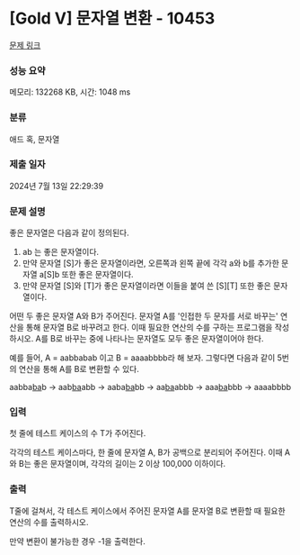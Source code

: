 # [Gold V] 문자열 변환 - 10453 

[문제 링크](https://www.acmicpc.net/problem/10453) 

### 성능 요약

메모리: 132268 KB, 시간: 1048 ms

### 분류

애드 혹, 문자열

### 제출 일자

2024년 7월 13일 22:29:39

### 문제 설명

<p>좋은 문자열은 다음과 같이 정의된다.</p>

<ol>
	<li>ab 는 좋은 문자열이다.</li>
	<li>만약 문자열 [S]가 좋은 문자열이라면, 오른쪽과 왼쪽 끝에 각각 a와 b를 추가한 문자열 a[S]b 또한 좋은 문자열이다.</li>
	<li>만약 문자열 [S]와 [T]가 좋은 문자열이라면 이들을 붙여 쓴 [S][T] 또한 좋은 문자열이다.</li>
</ol>

<p>어떤 두 좋은 문자열 A와 B가 주어진다. 문자열 A를 '인접한 두 문자를 서로 바꾸는' 연산을 통해 문자열 B로 바꾸려고 한다. 이때 필요한 연산의 수를 구하는 프로그램을 작성하시오. A를 B로 바꾸는 중에 나타나는 문자열도 모두 좋은 문자열이어야 한다.</p>

<p>예를 들어, A = aabbabab 이고 B = aaaabbbb라 해 보자. 그렇다면 다음과 같이 5번의 연산을 통해 A를 B로 변환할 수 있다.</p>

<p>aabba<u>ba</u>b → aab<u>ba</u>abb → aaba<u>ba</u>bb → aa<u>ba</u>abbb → aaa<u>ba</u>bbb → aaaabbbb</p>

### 입력 

 <p>첫 줄에 테스트 케이스의 수 T가 주어진다.</p>

<p>각각의 테스트 케이스마다, 한 줄에 문자열 A, B가 공백으로 분리되어 주어진다. 이때 A와 B는 좋은 문자열이며, 각각의 길이는 2 이상 100,000 이하이다.</p>

### 출력 

 <p>T줄에 걸쳐서, 각 테스트 케이스에서 주어진 문자열 A를 문자열 B로 변환할 때 필요한 연산의 수를 출력하시오.</p>

<p>만약 변환이 불가능한 경우 -1을 출력한다.</p>

